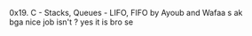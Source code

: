  0x19. C - Stacks, Queues - LIFO, FIFO
by Ayoub and Wafaa
s
ak  
bga
nice job isn't ?
yes it is bro
se